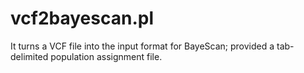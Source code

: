 # vcf2bayescan.pl

It turns a VCF file into the input format for BayeScan; provided a tab-delimited population assignment file.
